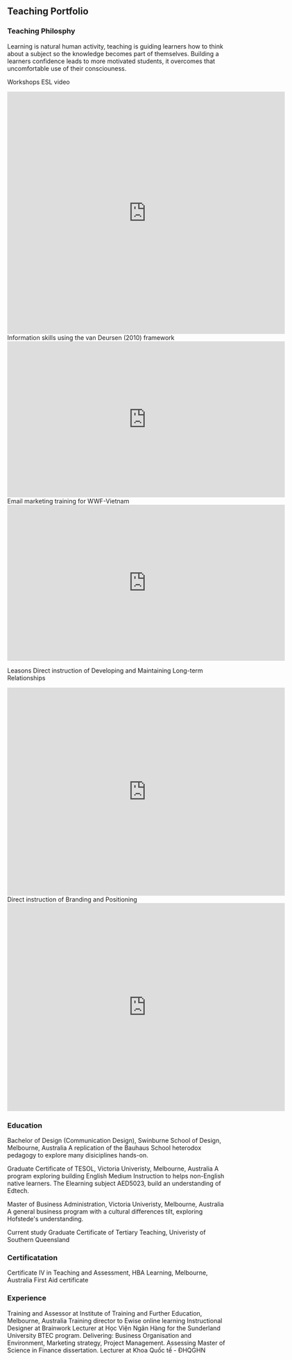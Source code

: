 ##  Teaching Portfolio


### Teaching Philosphy
Learning is natural human activity, teaching is guiding learners how to think about a subject so the knowledge becomes part of themselves. Building a learners confidence leads to more motivated students, it overcomes that uncomfortable use of their consciouness.



Workshops
ESL video 
<iframe src="https://player.vimeo.com/video/141264472" width="640" height="559" frameborder="0" allow="autoplay; fullscreen" allowfullscreen></iframe>
Information skills using the van Deursen (2010) framework 
<iframe src="https://player.vimeo.com/video/381797279" width="640" height="360" frameborder="0" allow="autoplay; fullscreen" allowfullscreen></iframe>
Email marketing training for WWF-Vietnam 
<iframe src="https://player.vimeo.com/video/224427701" width="640" height="360" frameborder="0" allow="autoplay; fullscreen" allowfullscreen></iframe>

Leasons 
Direct instruction of Developing and Maintaining Long-term Relationships
<iframe src="https://player.vimeo.com/video/369258156" width="640" height="480" frameborder="0" allow="autoplay; fullscreen" allowfullscreen></iframe>
Direct instruction of Branding and Positioning
<iframe src="https://player.vimeo.com/video/374075235" width="640" height="480" frameborder="0" allow="autoplay; fullscreen" allowfullscreen></iframe>

### Education
Bachelor of Design (Communication Design), Swinburne School of Design, Melbourne, Australia
A replication of the Bauhaus School heterodox pedagogy to explore many disiciplines hands-on.

Graduate Certificate of TESOL, Victoria Univeristy, Melbourne, Australia
A program exploring building English Medium Instruction to helps non-English native learners. The Elearning subject AED5023, build an understanding of Edtech.

Master of Business Administration, Victoria Univeristy, Melbourne, Australia
A general business program with a cultural differences tilt, exploring Hofstede's understanding. 

Current study
Graduate Certificate of Tertiary Teaching, Univeristy of Southern Queensland

### Certificatation
Certificate IV in Teaching and Assessment, HBA Learning, Melbourne, Australia
First Aid certificate 

### Experience
Training and Assessor at Institute of Training and Further Education, Melbourne, Australia
Training director to Ewise online learning
Instructional Designer at Brainwork 
Lecturer at Học Viện Ngân Hàng for the Sunderland University BTEC program. 
 Delivering: Business Organisation and Environment, Marketing strategy, Project      Management. Assessing Master of Science in Finance dissertation.
Lecturer at Khoa Quốc tế - ĐHQGHN 
